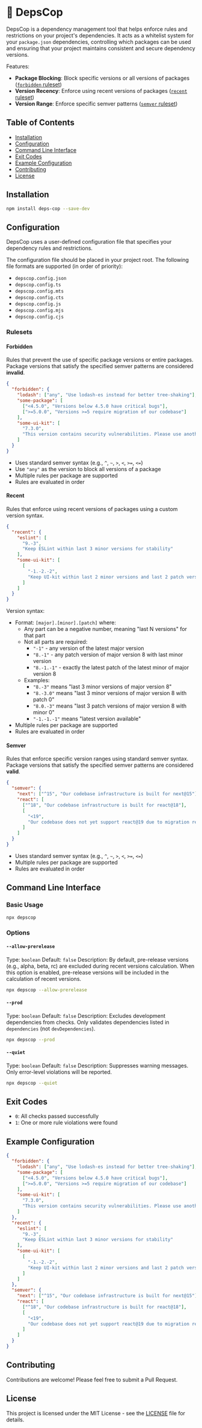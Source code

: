 # 👮 DepsCop

DepsCop is a dependency management tool that helps enforce rules and restrictions on your project's dependencies. It acts as a whitelist system for your `package.json` dependencies, controlling which packages can be used and ensuring that your project maintains consistent and secure dependency versions.

Features:

- **Package Blocking**: Block specific versions or all versions of packages ([`forbidden` ruleset](#forbidden))
- **Version Recency**: Enforce using recent versions of packages ([`recent` ruleset](#recent))
- **Version Range**: Enforce specific semver patterns ([`semver` ruleset](#semver))

## Table of Contents

- [Installation](#installation)
- [Configuration](#configuration)
- [Command Line Interface](#command-line-interface)
- [Exit Codes](#exit-codes)
- [Example Configuration](#example-configuration)
- [Contributing](#contributing)
- [License](#license)

## Installation

```bash
npm install deps-cop --save-dev
```

## Configuration

DepsCop uses a user-defined configuration file that specifies your dependency rules and restrictions.

The configuration file should be placed in your project root. The following file formats are supported (in order of priority):

- `depscop.config.json`
- `depscop.config.ts`
- `depscop.config.mts`
- `depscop.config.cts`
- `depscop.config.js`
- `depscop.config.mjs`
- `depscop.config.cjs`

### Rulesets

#### Forbidden

Rules that prevent the use of specific package versions or entire packages. Package versions that satisfy the specified semver patterns are considered **invalid**.

```json
{
  "forbidden": {
    "lodash": ["any", "Use lodash-es instead for better tree-shaking"],
    "some-package": [
      ["<4.5.0", "Versions below 4.5.0 have critical bugs"],
      [">=5.0.0", "Versions >=5 require migration of our codebase"]
    ],
    "some-ui-kit": [
      "7.3.0",
      "This version contains security vulnerabilities. Please use another version instead"
    ]
  }
}
```

- Uses standard semver syntax (e.g., `^`, `~`, `>`, `<`, `>=`, `<=`)
- Use `"any"` as the version to block all versions of a package
- Multiple rules per package are supported
- Rules are evaluated in order

#### Recent

Rules that enforce using recent versions of packages using a custom version syntax.

```json
{
  "recent": {
    "eslint": [
      "9.-3",
      "Keep ESLint within last 3 minor versions for stability"
    ],
    "some-ui-kit": [
      [
        "-1.-2.-2",
        "Keep UI-kit within last 2 minor versions and last 2 patch versions for UI consistency"
      ]
    ]
  }
}
```

Version syntax:

- Format: `[major].[minor].[patch]` where:
  - Any part can be a negative number, meaning "last N versions" for that part
  - Not all parts are required:
    - `"-1"` - any version of the latest major version
    - `"8.-1"` - any patch version of major version 8 with last minor version
    - `"8.-1.-1"` - exactly the latest patch of the latest minor of major version 8
  - Examples:
    - `"8.-3"` means "last 3 minor versions of major version 8"
    - `"8.-3.0"` means "last 3 minor versions of major version 8 with patch 0"
    - `"8.0.-3"` means "last 3 patch versions of major version 8 with minor 0"
    - `"-1.-1.-1"` means "latest version available"
- Multiple rules per package are supported
- Rules are evaluated in order

#### Semver

Rules that enforce specific version ranges using standard semver syntax. Package versions that satisfy the specified semver patterns are considered **valid**.

```json
{
  "semver": {
    "next": ["^15", "Our codebase infrastructure is built for next@15"],
    "react": [
      ["^18", "Our codebase infrastructure is built for react@18"],
      [
        "<19",
        "Our codebase does not yet support react@19 due to migration requirements - please use react@18"
      ]
    ]
  }
}
```

- Uses standard semver syntax (e.g., `^`, `~`, `>`, `<`, `>=`, `<=`)
- Multiple rules per package are supported
- Rules are evaluated in order

## Command Line Interface

### Basic Usage

```bash
npx depscop
```

### Options

#### `--allow-prerelease`

Type: `boolean`
Default: `false`
Description: By default, pre-release versions (e.g., alpha, beta, rc) are excluded during recent versions calculation. When this option is enabled, pre-release versions will be included in the calculation of recent versions.

```bash
npx depscop --allow-prerelease
```

#### `--prod`

Type: `boolean`
Default: `false`
Description: Excludes development dependencies from checks. Only validates dependencies listed in `dependencies` (not `devDependencies`).

```bash
npx depscop --prod
```

#### `--quiet`

Type: `boolean`
Default: `false`
Description: Suppresses warning messages. Only error-level violations will be reported.

```bash
npx depscop --quiet
```

## Exit Codes

- `0`: All checks passed successfully
- `1`: One or more rule violations were found

## Example Configuration

```json
{
  "forbidden": {
    "lodash": ["any", "Use lodash-es instead for better tree-shaking"],
    "some-package": [
      ["<4.5.0", "Versions below 4.5.0 have critical bugs"],
      [">=5.0.0", "Versions >=5 require migration of our codebase"]
    ],
    "some-ui-kit": [
      "7.3.0",
      "This version contains security vulnerabilities. Please use another version instead"
    ]
  },
  "recent": {
    "eslint": [
      "9.-3",
      "Keep ESLint within last 3 minor versions for stability"
    ],
    "some-ui-kit": [
      [
        "-1.-2.-2",
        "Keep UI-kit within last 2 minor versions and last 2 patch versions for UI consistency"
      ]
    ]
  },
  "semver": {
    "next": ["^15", "Our codebase infrastructure is built for next@15"],
    "react": [
      ["^18", "Our codebase infrastructure is built for react@18"],
      [
        "<19",
        "Our codebase does not yet support react@19 due to migration requirements - please use react@18"
      ]
    ]
  }
}
```

## Contributing

Contributions are welcome! Please feel free to submit a Pull Request.

## License

This project is licensed under the MIT License - see the [LICENSE](LICENSE) file for details.
